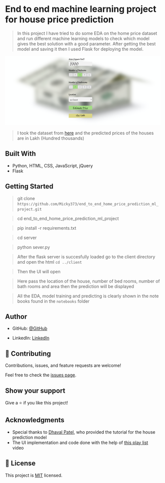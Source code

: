 # End to end machine learning project for house price prediction 

> In this project I have tried to do some EDA on the home price dataset and run different machine learning models to check which model gives the best solution with a good parameter. After getting the best model and saving it then I used Flask for deploying the model.

![screenshot](./images/app_screenshot.png)



> I took the dataset from [here]('https://www.kaggle.com/amitabhajoy/bengaluru-house-price-data) and the predicted prices of the houses are in Lakh (Hundred thousands)

## Built With

- Python, HTML, CSS, JavaScript, jQuery
- Flask

## Getting Started

> git clone `https://github.com/Micky373/end_to_end_home_price_prediction_ml_project.git`

> cd end_to_end_home_price_prediction_ml_project

> pip install -r requirements.txt

> cd server

> python sever.py

> After the flask server is succesfully loaded go to the client directory and open the html `cd ../client`

> Then the UI will open 

> Here pass the location of the house, number of bed rooms, number of bath rooms and area then the prediction will be displayed

> All the EDA, model training and predicting is clearly shown in the note books found in the `notebooks` folder

## Author

- GitHub: [@GitHub](https://github.com/Micky373)

- LinkedIn: [LinkedIn](https://www.linkedin.com/in/michaeltamirie/)

## 🤝 Contributing

Contributions, issues, and feature requests are welcome!

Feel free to check the [issues page](https://github.com/Micky373/end_to_end_home_price_prediction_ml_project).

## Show your support

Give a ⭐️ if you like this project!

## Acknowledgments

- Special thanks to [Dhaval Patel](https://www.linkedin.com/in/dhavalsays/), who provided the tutorial for the house prediction model
- The UI implementation and code done with the help of [this play list](https://youtube.com/playlist?list=PLeo1K3hjS3ut2o1ay5Dqh-r1kq6ZU8W0M) video

## 📝 License

This project is [MIT](./MIT.md) licensed.
